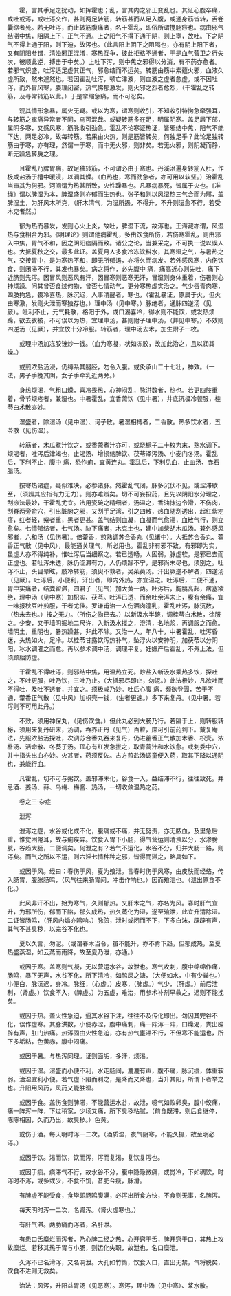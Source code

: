 <!-- { "loadSidebar": true } -->
　　霍，言其手足之扰动，如挥霍也；乱，言其内之邪正变乱也。其证心腹卒痛，或吐或泻，或吐泻交作，甚则两足转筋，转筋甚而从足入腹，或通身筋皆转，舌卷囊缩者死。若无吐泻，而止转筋腹痛者，名干霍乱，即俗所谓搅肠痧也。病由邪气结滞中焦，阻隔上下，正气不通。上之阳气不得下通于阴，则上壅，故吐。下之阴气不得上通于阳，则下迫，故泻也。（此言阳上阴下之阻隔也，亦有阴上阳下者，又有阴阳参错，清浊邪正混淆，寒热互争，彼此拒格不通者，于是血气营卫之行失次，彼顺此逆，搏击于中矣。）上吐下泻，则中焦之邪得以分消，有不药亦愈者。若邪气炽盛，吐泻适足虚其正气，邪愈结而不运矣。转筋由筋中素蕴火邪，血液久虚所致，然未遽然也。若因霍乱吐泻，顿亡津液，则血液之虚者愈虚。或不因吐泻，而外冒风寒，腠理闭密，热气怫郁激发，则火邪之烈者愈烈，（干霍乱之转筋，及寻常转筋以此。）于是挛缩急痛，而不可忍矣。

　　观其情形急暴，属火无疑。或以为寒，谓寒则收引，不知收引特拘急牵强耳，与转筋之挛痛异常者不同，乌可混哉。或疑转筋多在足，明属阴寒。盖足居下部，属阴多寒，又感风寒，筋脉收引劲急。霍乱不论寒证热证，皆邪结中焦，阳气不能下达，两足必冷，故每转筋。若果由火热，则是筋皆转矣，何独足乎？此论足独转筋由于寒，亦有理，然谓一于寒，而中无火邪，则非矣。若无火邪，则阴凝而静，断无躁急转戾之理。

　　且霍乱乃脾胃病，故足独转筋，不可谓必由于寒也。丹溪治遍身转筋入肚，作极咸盐汤于槽中暖浸，以润其燥。（血热也，寒而劲急者，亦可用以软坚。）治霍乱当审其为何邪。河间谓为热甚所致，火性躁暴也。凡暴病暴死，皆属于火也。《准绳》谓以脾湿为本，脾湿盛则亦郁而生热也。张子和则以风湿热三气合而为邪，盖脾湿土，为肝风木所克，（肝木清气，为湿所遏，不得升，不升则湿愈不行，若受木克者然。）

　　郁为热而暴发，发则心火上炎，故吐，脾湿下流，故泻也。王海藏亦谓，风湿热与食相合为邪。《明理论》则谓他病霍乱，多由饮食所伤，若伤寒霍乱，则由邪入中焦，胃气不和，因之阴阳痞隔而致。诸公之论，当兼采之，不可执一说以误人也。大抵夏秋之交，最多此证。盖夏月人多食冷冻饮料水，其寒湿之气，与暑热之气，交抟胃中，是为寒热不和，即无所郁遏，亦将久而病发。若外感风寒，内伤饮食，则闭滞不行，其发也暴矣。病之将作，必先腹中 痛，痛高近心则先吐，痛下近脐则先泻。因冒风则恶风有汗，因冒寒则恶寒无汗，冒湿则身体重着，伤暑则心神烦躁。问其曾否食过何物，曾否七情动气，更分寒热虚实治之。气少唇青肉寒，四肢拘急，畏冷喜热，脉沉迟，人事清醒者，寒也，（霍乱暴证，原属于火，但火由寒激，发则火泄而寒独存也。）理中汤（见中寒。）脉绝者，通脉四逆汤（见厥）。吐利不止，元气耗散，格阳于外，或口渴喜冷，得水则不能饮，或发热烦躁，欲去衣被，不可误以为热，宜理中汤，甚则附子理中汤，（并见中寒。）不效则四逆汤（见厥），并宜放十分冷服。转筋者，理中汤去术，加生附子一枚。

　　或理中汤加冻胶锉炒一钱。（血为寒凝，状如冻胶，故加此治之，且以润其燥。）

　　或煎浓盐汤浸，仍缚系其腿胫，勿令入腹。或灸承山二十七壮，神效。（一法，男子手挽其阴，女子手牵乳近两旁。）

　　身热烦渴，气粗口燥，喜冷畏热，心神闷乱，脉洪数者，热也。若更四肢重着，骨节烦疼者，兼湿也。中暑霍乱，宜香薷饮（见中暑），井底沉极冷顿服，桂苓白术散亦妙。

　　湿盛者，除湿汤（见中湿）、诃子散。暑湿相搏者，二香散。热多饮水者，五苓散（见伤湿）。

　　转筋者，木瓜煮汁饮之，或香薷煮汁亦可，或烧栀子二十枚为末，熟水调下。烦渴者，吐泻后津竭也，止渴汤、增损缩脾饮、茯苓泽泻汤、小麦门冬汤。霍乱后，下利不止，腹中 痛，恐作痢，宜黄连丸。霍乱后，下利见血，止血汤、赤石脂汤。

　　按寒热诸症，疑似难决，必参诸脉。然霍乱气闭，脉多沉伏不见，或涩滞歇至，（须辨其应指有力无力）。则亦难辨矣。切不可妄投药，且先以阴阳水分理之，刮痧法最妙，干霍乱尤宜。法用瓷碗之精细者，汤温之，香油抹边令滑，不伤肉，刮脊两旁俞穴，引出脏腑之邪，又刮手足湾，引之四散，热血随刮透出，起红紫疙瘩，红者轻，紫者重，黑者更甚。盖气结则血凝，血凝而气愈滞，血散气行，则立愈矣。七情郁结者，七气汤。胁下痛者，木克土也，建中加柴胡木瓜汤。兼外感风邪者，六和汤（见伤暑）。倍藿香，煎熟调苏合香丸（见诸中）。大抵苏合香丸、藿香正气散（见中风），最能通关理气，所必用也。霍乱非有邪不致，有邪即为实，虽虚人亦不得纯补，惟吐泻后当细察之。若已透畅，人困弱，脉虚软，是邪已去而正虚也。若吐泻未透，脉仍涩滞有力，人仍烦躁不宁，是邪尚未尽也，须别之。吐泻不止，头目晕眩，肢冷转筋，须臾不救者，吴茱萸汤。汗出厥逆不解者，四逆汤（见厥）。吐泻后，小便利，汗出者，即内外热，亦宜温之。吐泻后，二便不通，胃中实痛者，结粪留滞，四君子（见气）加大黄一两。吐泻后，胸膈高起，痞塞欲绝，理中汤（见中寒）加枳实、茯苓。吐泻已透，而余吐余泻未止，腹有余痛，宜一味报秋豆叶煎服，干者尤佳。罗谦甫治一人伤酒肉潼乳，霍乱吐泻，脉沉数，（热未去也。）按之无力。（所伤之物已去。）以新汲水半碗，调桂苓白术散，徐服之。少安，又于墙阴掘地二尺许，入新汲水搅之，澄清，名地浆，再调服之而愈。墙阴土，重阴也，暑热躁甚，非此不除。又治一人，年八十，中暑霍乱，吐泻昏迷，头热如火，足冷。以桂苓甘露饮泻热补气，坠浮火以安神明，加茯苓以分阴阳，冰水调灌之而愈。再以参术调中汤，调理平复。妊娠产后霍乱，不外上法，但须顾胎防虚。

　　干霍乱不得吐泻，则邪结中焦，用温热立死。炒盐入新汲水乘热多饮，探吐之，不吐更服，吐乃饮，三吐乃止。（大抵邪尽即止，勿泥。）此法极妙，凡欲吐而不得吐，及吐不透者，并宜之。须极咸乃妙。吐后心腹 痛，频欲登圊，苦于不通，藿香正气散（见中风）加枳壳一钱，（生者更速。）多下来复丹。（见中暑。若泻则不可用此丹。）

　　不效，须用神保丸，（见伤饮食。）但此丸必到大肠乃行。若隔于上，则转服转秘，须用来复丹研末，汤调，吞养正丹（见气）百粒，庶可引前药到下。戴复庵法，先服浓盐汤探吐，次调苏合香丸吞来复丹，仍进藿香正气散加木香、枳壳。浓朴汤、活命散、冬葵子汤。顶心有红发急拔之，取青蒿汁和水饮愈。或刺委中穴，并十指头出血亦妙。火甚者，药须反佐。古方煎盐汤调童便入药，取其下降以通阴也，兼能行血。

　　凡霍乱，切不可与粥饮。盖邪滞未化，谷食一入，益结滞不行，往往致死。并忌酒、姜汤、蒜、乌梅、梅酱、热汤，一切收敛温热之药。

　　卷之三·杂症

　　泄泻

　　泄泻之症，水谷或化或不化，腹痛或不痛，并无努责，亦无脓血，及里急后重，惟觉困倦耳，故与痢疾异。饮食入胃下小肠，得气营运则清浊以分，水渗膀胱，谷趋大肠，二便调矣。何泄之有？若气不运化，水谷不分，归并大肠一路，则泻矣。而气之所以不运，则六淫七情种种之邪，皆得而滞之，略具如下。

　　或因于风。经曰：春伤于风，夏为飧泄。言春时伤于风寒，由皮肤而经络，传入肠胃，腹胀肠鸣，（风气往来肠胃间，冲击作响也。）因而飧泄也。（泄出原食不化。）

　　此风非汗不出，始为寒气，久则郁热。又肝木之气，亦名为风。春时肝气宜升，为邪所伤，郁而下陷，郁久成热，热久蒸化为湿，遂至飧泄，此宜升清除湿。二证皆肠鸣，（肝风内煽亦鸣响。）脉弦，泄时或闭而不下，下多白沫，辟辟有声，其气不甚臭秽，以完谷不化也。

　　夏以久言，勿泥。（或谓春木当令，虽不能升，亦不肯下趋，但郁成热，至夏热盛蒸湿，如云蒸而雨降，故至夏乃泄，亦通。）

　　或因于寒。盖寒则气凝，无以营运水谷，故泄也。寒气攻刺，腹中绵绵作痛，肠鸣，暴下无声，水谷不化，所下清冷，如鸭屎之溏，（大便如水，中有少粪也。）小便白，脉沉迟，身冷。脉细，（心虚。）皮寒，（肺虚。）气少，（肝虚。）前后泄利，（肾虚。）饮食不入，（脾虚。）为五虚，难治，用参术补剂早救之，迟则不能挽矣。

　　或因于热。盖火性急迫，逼其水谷下注，往往不及传化即出。勿因其完谷不化，误作虚寒。其脉洪数，小便赤涩，腹中痛刺，痛一阵泻一阵，口燥渴，粪出辟辟有声，肛门热痛。热泻固由火性急迫，亦有热气壅滞不行，不但寒不能运也，所下多垢粘，色黄赤，腹中闷痛。

　　或因于暑。与热泻同理。证则面垢，多汗，烦渴。

　　或因于湿。湿盛而小便不利，水走肠间，漉漉有声，腹不痛，脉沉缓，体重软弱。治湿宜利小便。若气虚下陷而利之，是降而又降也，当升其阳，所谓下者举之也。升阳用风药，风药又能胜湿。

　　或因于食。盖伤食则脾滞，不能营运水谷，故泄，噫气如败卵臭，腹中绞痛，痛一阵泻一阵，下过稍宽，少顷又痛，所下臭秽粘腻，（前食既滞，则后食继停，陈陈相因，久而乃出，故臭秽。）色黄。

　　或伤于酒。每天明时泻一二次。（酒质湿，夜气阴寒，不能久摄，故至明必泻。）

　　或因于饮。渴而饮，饮而泻，泻而复渴，复饮复泻也。

　　或因于痰。痰滞气不行，故水谷不分，腹中隐隐微痛，或觉冷，下如稠饮，时泻时不泻，或多或少，不食不饥，昔肥今瘦，脉滑。

　　有脾虚不能受食，食毕即肠鸣腹满，必泻出所食方快，不食则无事，名脾泻。

　　每天明时泻一二次，名肾泻。（肾火虚寒也。）

　　有肝气滞。两肋痛而泻者，名肝泄。

　　有患口舌糜烂而泻者，乃心脾二经之热，心开窍于舌，脾开窍于口，其热上攻故糜烂。若移其热于胃与小肠，则运化失职，故泄也，名口糜泄。

　　久泻不已名滑泻，又名洞泄。大孔如竹筒，饮食入口，直出无禁，气将脱矣，饮食不进则无救矣。

　　治法：风泻，升阳益胃汤（见恶寒）。寒泻，理中汤（见中寒）、浆水散。

